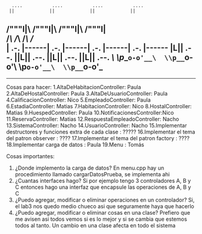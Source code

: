       ....           ....           ....           ....
     ||             ||             ||             ||
 /"""l|\        /"""l|\        /"""l|\        /"""l|\
/_______\      /_______\      /_______\      /_______\
|  .-.  |------|  .-.  |------|  .-.  |------|  .-.  |------
 __|L|__| .--. |__|L|__| .--. |__|L|__| .--. |__|L|__| .--.
_\  \\p__`o-o'__\  \\p__`o-o'__\  \\p__`o-o'__\  \\p__`o-o'_
------------------------------------------------------------
------------------------------------------------------------

Cosas para hacer:
      1.AltaDeHabitacionController: Paula
      2.AltaDeHostalController: Paula
      3.AltaDeUsuarioController: Paula
      4.CalificacionController: Nico 
      5.EmpleadoController: Paula 
      6.EstadiaController: Matias 
      7.HabitacionController: Nico
      8.HostalController: Matias
      9.HuespedController: Paula 
      10.NotificacionesController:Nico
      11.ReservaController: Matias
      12.RespuestaEmpleadoController: Nacho
      13.SistemaController: Nacho
      14.UsuarioController: Nacho
      15.Implementar destructores y funciones extra de cada clase : ?????
      16.Implementar el tema del patron observer : ????
      17.Implementar el tema del patron factory : ????
      18.Implementar carga de datos : Paula
      19.Menu : Tomás

Cosas importantes: 
  1. ¿Donde implemento la carga de datos? En menu.cpp hay un procedimiento llamado cargarDatosPrueba, se implementa ahi 
  2. ¿Cuantas interfaces hago? Si por ejemplo tengo 3 controladores A, B y C entonces hago una interfaz que encapsule las operaciones de A, B y C
  3. ¿Puedo agregar, modificar o eliminar operaciones en un controlador? Si, el lab3 nos quedo medio chueco asi que seguramente haya que hacerlo
  4. ¿Puedo agregar, modificar o eliminar cosas en una clase? Prefiero que me avisen asi todos vemos si es lo mejor y si se cambia que estemos todos al tanto. Un             cambio en una clase afecta en todo el sistema
